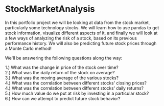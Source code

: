 # StockMarketAnalysis
In this portfolio project we will be looking at data from the stock market, particularly some technology stocks. We will learn how to use pandas to get stock information, visualize different aspects of it, and finally we will look at a few ways of analyzing the risk of a stock, based on its previous performance history. We will also be predicting future stock prices through a Monte Carlo method!

We'll be answering the following questions along the way:

1.) What was the change in price of the stock over time?\
2.) What was the daily return of the stock on average?\
3.) What was the moving average of the various stocks?\
4.) What was the correlation between different stocks' closing prices?\
4.) What was the correlation between different stocks' daily returns?\
5.) How much value do we put at risk by investing in a particular stock?\
6.) How can we attempt to predict future stock behavior?
